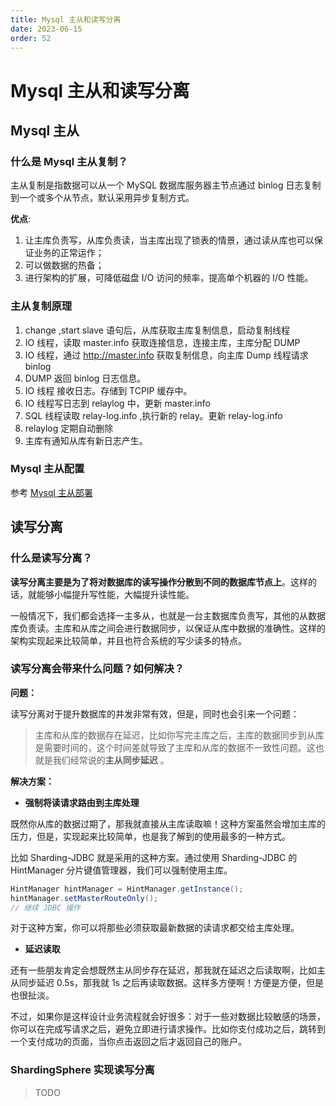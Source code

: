 ```yaml
---
title: Mysql 主从和读写分离
date: 2023-06-15
order: 52
---
```


# Mysql 主从和读写分离

## Mysql 主从

### 什么是 Mysql 主从复制？

主从复制是指数据可以从一个 MySQL 数据库服务器主节点通过 binlog 日志复制到一个或多个从节点，默认采用异步复制方式。

**优点**:

1. 让主库负责写，从库负责读，当主库出现了锁表的情景，通过读从库也可以保证业务的正常运作；
2. 可以做数据的热备；
3. 进行架构的扩展，可降低磁盘 I/O 访问的频率，提高单个机器的 I/O 性能。

### 主从复制原理

1. change ,start slave 语句后，从库获取主库复制信息，启动复制线程
2. IO 线程，读取 master.info 获取连接信息，连接主库，主库分配 DUMP
3. IO 线程，通过 http://master.info 获取复制信息，向主库 Dump 线程请求 binlog
4. DUMP 返回 binlog 日志信息。
5. IO 线程 接收日志。存储到 TCPIP 缓存中。
6. IO 线程写日志到 relaylog 中，更新 master.info
7. SQL 线程读取 relay-log.info ,执行新的 relay。更新 relay-log.info
8. relaylog 定期自动删除
9. 主库有通知从库有新日志产生。

### Mysql 主从配置

参考 [Mysql 主从部署](/deploy/install/mysql-master-slave)

## 读写分离

### 什么是读写分离？

**读写分离主要是为了将对数据库的读写操作分散到不同的数据库节点上**。这样的话，就能够小幅提升写性能，大幅提升读性能。

一般情况下，我们都会选择一主多从，也就是一台主数据库负责写，其他的从数据库负责读。主库和从库之间会进行数据同步，以保证从库中数据的准确性。这样的架构实现起来比较简单，并且也符合系统的写少读多的特点。

### 读写分离会带来什么问题？如何解决？

**问题：**

读写分离对于提升数据库的并发非常有效，但是，同时也会引来一个问题：

> 主库和从库的数据存在延迟，比如你写完主库之后，主库的数据同步到从库是需要时间的，这个时间差就导致了主库和从库的数据不一致性问题。这也就是我们经常说的**主从同步延迟** 。

**解决方案：**

- **强制将读请求路由到主库处理**

既然你从库的数据过期了，那我就直接从主库读取嘛！这种方案虽然会增加主库的压力，但是，实现起来比较简单，也是我了解到的使用最多的一种方式。

比如 Sharding-JDBC 就是采用的这种方案。通过使用 Sharding-JDBC 的 HintManager 分片键值管理器，我们可以强制使用主库。

```java
HintManager hintManager = HintManager.getInstance();
hintManager.setMasterRouteOnly();
// 继续 JDBC 操作
```
对于这种方案，你可以将那些必须获取最新数据的读请求都交给主库处理。

- **延迟读取**

还有一些朋友肯定会想既然主从同步存在延迟，那我就在延迟之后读取啊，比如主从同步延迟 0.5s，那我就 1s 之后再读取数据。这样多方便啊！方便是方便，但是也很扯淡。

不过，如果你是这样设计业务流程就会好很多：对于一些对数据比较敏感的场景，你可以在完成写请求之后，避免立即进行请求操作。比如你支付成功之后，跳转到一个支付成功的页面，当你点击返回之后才返回自己的账户。

### ShardingSphere 实现读写分离

> TODO
